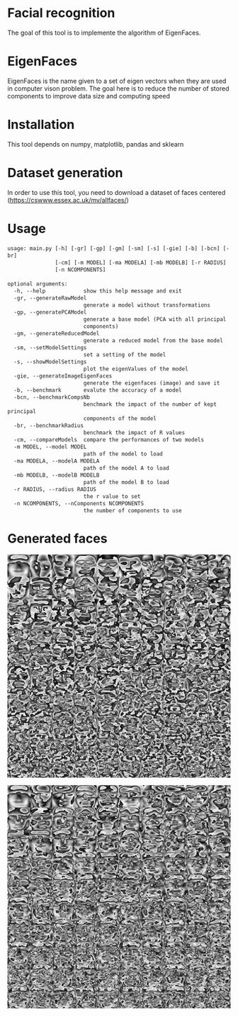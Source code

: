 # Facial recognition
The goal of this tool is to implemente the algorithm of EigenFaces.

# EigenFaces
EigenFaces is the name given to a set of eigen vectors when they are used in computer vison problem. The goal here is to reduce the number of stored components to improve data size and computing speed

# Installation
This tool depends on numpy¸ matplotlib, pandas and sklearn

# Dataset generation
In order to use this tool, you need to download a dataset of faces centered (https://cswww.essex.ac.uk/mv/allfaces/)

# Usage
```
usage: main.py [-h] [-gr] [-gp] [-gm] [-sm] [-s] [-gie] [-b] [-bcn] [-br]
               [-cm] [-m MODEL] [-ma MODELA] [-mb MODELB] [-r RADIUS]
               [-n NCOMPONENTS]

optional arguments:
  -h, --help            show this help message and exit
  -gr, --generateRawModel
                        generate a model without transformations
  -gp, --generatePCAModel
                        generate a base model (PCA with all principal
                        components)
  -gm, --generateReducedModel
                        generate a reduced model from the base model
  -sm, --setModelSettings
                        set a setting of the model
  -s, --showModelSettings
                        plot the eigenValues of the model
  -gie, --generateImageEigenFaces
                        generate the eigenfaces (image) and save it
  -b, --benchmark       evalute the accuracy of a model
  -bcn, --benchmarkCompsNb
                        benchmark the impact of the number of kept principal
                        components of the model
  -br, --benchmarkRadius
                        benchmark the impact of R values
  -cm, --compareModels  compare the performances of two models
  -m MODEL, --model MODEL
                        path of the model to load
  -ma MODELA, --modelA MODELA
                        path of the model A to load
  -mb MODELB, --modelB MODELB
                        path of the model B to load
  -r RADIUS, --radius RADIUS
                        the r value to set
  -n NCOMPONENTS, --nComponents NCOMPONENTS
                        the number of components to use
```

# Generated faces
![gallery of eigen faces](https://raw.githubusercontent.com/wesraph/facial-recognition/master/img/gallery.png)

![gallery of summed eigen faces](https://raw.githubusercontent.com/wesraph/facial-recognition/master/img/gallerySummed.png)
